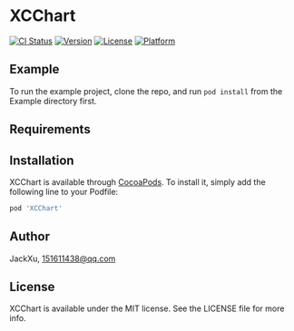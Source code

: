 # XCChart

[![CI Status](https://img.shields.io/travis/JackXu/XCChart.svg?style=flat)](https://travis-ci.org/JackXu/XCChart)
[![Version](https://img.shields.io/cocoapods/v/XCChart.svg?style=flat)](https://cocoapods.org/pods/XCChart)
[![License](https://img.shields.io/cocoapods/l/XCChart.svg?style=flat)](https://cocoapods.org/pods/XCChart)
[![Platform](https://img.shields.io/cocoapods/p/XCChart.svg?style=flat)](https://cocoapods.org/pods/XCChart)

## Example

To run the example project, clone the repo, and run `pod install` from the Example directory first.

## Requirements

## Installation

XCChart is available through [CocoaPods](https://cocoapods.org). To install
it, simply add the following line to your Podfile:

```ruby
pod 'XCChart'
```

## Author

JackXu, 151611438@qq.com

## License

XCChart is available under the MIT license. See the LICENSE file for more info.
